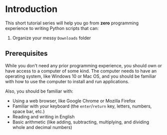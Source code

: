 # Introduction

This short tutorial series will help you go from **zero** programming experience to writing Python scripts that can:

1. Organize your messy `Downloads` folder


## Prerequisites

While you don't need any prior programming experience, you should own or have access to a computer of some kind.
The computer needs to have an operating system, like Windows 10 or Mac OS, and you should be familiar with how to use the computer to install and run applications.

Also, you should be familiar with:

* Using a web browser, like Google Chrome or Mozilla Firefox
* Familiar with your keyboard (the `enter`/`return` key, letters, numbers, space bar, etc.)
* Reading and writing in English
* Basic arithmetic (like adding, subtracting, multiplying, and dividing whole and decimal numbers)
